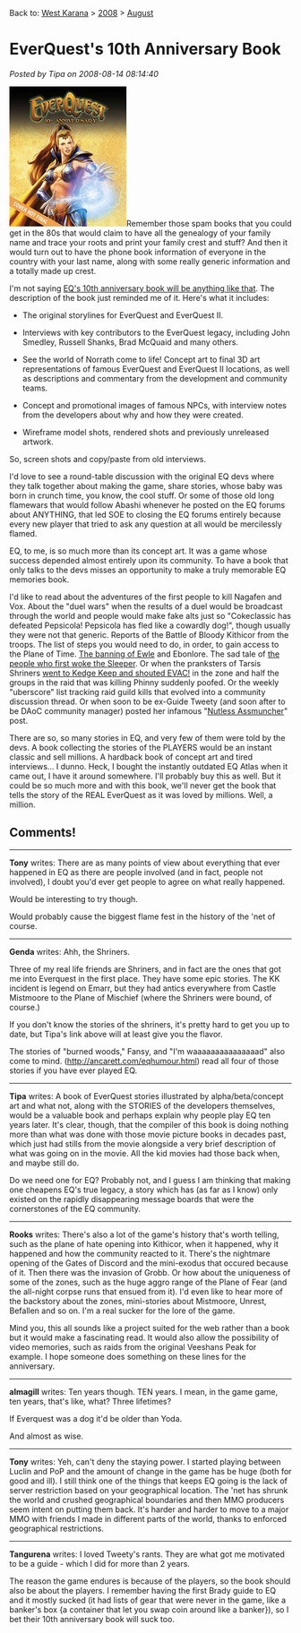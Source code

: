 Back to: [West Karana](/posts/westkarana.md) > [2008](/posts/2008/westkarana.md) > [August](./westkarana.md)
# EverQuest's 10th Anniversary Book

*Posted by Tipa on 2008-08-14 08:14:40*

![](../../../uploads/2008/08/everquest10ann.jpg "everquest10ann")Remember those spam books that you could get in the 80s that would claim to have all the genealogy of your family name and trace your roots and print your family crest and stuff? And then it would turn out to have the phone book information of everyone in the country with your last name, along with some really generic information and a totally made up crest.

I'm not saying [EQ's 10th anniversary book will be anything like that](http://www.bradygames.com/promotions/promotion.asp?promo=136637). The description of the book just reminded me of it. Here's what it includes:


 * The original storylines for EverQuest and EverQuest II.

 * Interviews with key contributors to the EverQuest legacy, including John Smedley, Russell Shanks, Brad McQuaid and many others.


 * See the world of Norrath come to life! Concept art to final 3D art representations of famous EverQuest and EverQuest II locations, as well as descriptions and commentary from the development and community teams.


 * Concept and promotional images of famous NPCs, with interview notes from the developers about why and how they were created.


 * Wireframe model shots, rendered shots and previously unreleased artwork.





So, screen shots and copy/paste from old interviews.

I'd love to see a round-table discussion with the original EQ devs where they talk together about making the game, share stories, whose baby was born in crunch time, you know, the cool stuff. Or some of those old long flamewars that would follow Abashi whenever he posted on the EQ forums about ANYTHING, that led SOE to closing the EQ forums entirely because every new player that tried to ask any question at all would be mercilessly flamed.

EQ, to me, is so much more than its concept art. It was a game whose success depended almost entirely upon its community. To have a book that only talks to the devs misses an opportunity to make a truly memorable EQ memories book.

I'd like to read about the adventures of the first people to kill Nagafen and Vox. About the "duel wars" when the results of a duel would be broadcast through the world and people would make fake alts just so "Cokeclassic has defeated Pepsicola! Pepsicola has fled like a cowardly dog!", though usually they were not that generic. Reports of the Battle of Bloody Kithicor from the troops. The list of steps you would need to do, in order, to gain access to the Plane of Time. [The banning of Ewle](http://eq2flames.com/your-guild-sucks/818-ebonlore.html) and Ebonlore. The sad tale of [the people who first woke the Sleeper](http://www.mmorchive.net/2008/03/20/ban-galore/#more-74). Or when the pranksters of Tarsis Shriners [went to Kedge Keep and shouted EVAC!](http://www.gweep.com/posts/evac.htm) in the zone and half the groups in the raid that was killing Phinny suddenly poofed. Or the weekly "uberscore" list tracking raid guild kills that evolved into a community discussion thread. Or when soon to be ex-Guide Tweety (and soon after to be DAoC community manager) posted her infamous "[Nutless Assmuncher](http://eatingbees.brokentoys.org/the-wayback-machine/try-being-a-guide-you/)" post.

There are so, so many stories in EQ, and very few of them were told by the devs. A book collecting the stories of the PLAYERS would be an instant classic and sell millions. A hardback book of concept art and tired interviews... I dunno. Heck, I bought the instantly outdated EQ Atlas when it came out, I have it around somewhere. I'll probably buy this as well. But it could be so much more and with this book, we'll never get the book that tells the story of the REAL EverQuest as it was loved by millions. Well, a million.

## Comments!

---

**Tony** writes: There are as many points of view about everything that ever happened in EQ as there are people involved (and in fact, people not involved), I doubt you'd ever get people to agree on what really happened.

Would be interesting to try though.

Would probably cause the biggest flame fest in the history of the 'net of course.

---

**Genda** writes: Ahh, the Shriners.

Three of my real life friends are Shriners, and in fact are the ones that got me into Everquest in the first place. They have some epic stories. The KK incident is legend on Emarr, but they had antics everywhere from Castle Mistmoore to the Plane of Mischief (where the Shriners were bound, of course.)

If you don't know the stories of the shriners, it's pretty hard to get you up to date, but Tipa's link above will at least give you the flavor.

The stories of "burned woods," Fansy, and "I'm waaaaaaaaaaaaaaad" also come to mind. (http://ancarett.com/eqhumour.html) read all four of those stories if you have ever played EQ.

---

**Tipa** writes: A book of EverQuest stories illustrated by alpha/beta/concept art and what not, along with the STORIES of the developers themselves, would be a valuable book and perhaps explain why people play EQ ten years later. It's clear, though, that the compiler of this book is doing nothing more than what was done with those movie picture books in decades past, which just had stills from the movie alongside a very brief description of what was going on in the movie. All the kid movies had those back when, and maybe still do.

Do we need one for EQ? Probably not, and I guess I am thinking that making one cheapens EQ's true legacy, a story which has (as far as I know) only existed on the rapidly disappearing message boards that were the cornerstones of the EQ community.

---

**Rooks** writes: There's also a lot of the game's history that's worth telling, such as the plane of hate opening into Kithicor, when it happened, why it happened and how the community reacted to it. There's the nightmare opening of the Gates of Discord and the mini-exodus that occured because of it. Then there was the invasion of Grobb. Or how about the uniqueness of some of the zones, such as the huge aggro range of the Plane of Fear (and the all-night corpse runs that ensued from it). I'd even like to hear more of the backstory about the zones, mini-stories about Mistmoore, Unrest, Befallen and so on. I'm a real sucker for the lore of the game.

Mind you, this all sounds like a project suited for the web rather than a book but it would make a fascinating read. It would also allow the possibility of video memories, such as raids from the original Veeshans Peak for example. I hope someone does something on these lines for the anniversary.

---

**almagill** writes: Ten years though.
TEN years.
I mean, in the game game, ten years, that's like, what? Three lifetimes?

If Everquest was a dog it'd be older than Yoda.

And almost as wise.

---

**Tony** writes: Yeh, can't deny the staying power. I started playing between Luclin and PoP and the amount of change in the game has be huge (both for good and ill). I still think one of the things that keeps EQ going is the lack of server restriction based on your geographical location. The 'net has shrunk the world and crushed geographical boundaries and then MMO producers seem intent on putting them back. It's harder and harder to move to a major MMO with friends I made in different parts of the world, thanks to enforced geographical restrictions.

---

**Tangurena** writes: I loved Tweety's rants. They are what got me motivated to be a guide - which I did for more than 2 years. 

The reason the game endures is because of the players, so the book should also be about the players. I remember having the first Brady guide to EQ and it mostly sucked (it had lists of gear that were never in the game, like a banker's box {a container that let you swap coin around like a banker}), so I bet their 10th anniversary book will suck too.

